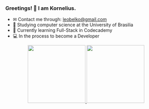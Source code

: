 ### Greetings! 👋 I am Kornelius. 

- ✉ Contact me through: leobelko@gmail.com
- 📜 Studying computer science at the University of Brasilia
- 📓 Currently learning Full-Stack in Codecademy
- 💻 In the process to become a Developer

<div align="center">
  <a href="https://github.com/K0RNELIUS">
  <img height="180em" src="https://github-readme-stats.vercel.app/api?username=rafaballerini&show_icons=true&theme=dracula&include_all_commits=true&count_private=true"/>
  <img height="180em" src="https://github-readme-stats.vercel.app/api/top-langs/?username=rafaballerini&layout=compact&langs_count=7&theme=dracula"/>
</div>
